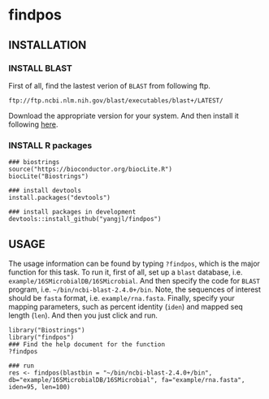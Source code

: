 # findpos



## INSTALLATION

### INSTALL BLAST

First of all, find the lastest verion of `BLAST` from following ftp.
```
ftp://ftp.ncbi.nlm.nih.gov/blast/executables/blast+/LATEST/
``` 
Download the appropriate version for your system. And then install it following [here](http://www.ncbi.nlm.nih.gov/books/NBK279671/).

### INSTALL R packages

```
### biostrings
source("https://bioconductor.org/biocLite.R")
biocLite("Biostrings")

### install devtools
install.packages("devtools")

### install packages in development 
devtools::install_github("yangjl/findpos")

```

## USAGE

The usage information can be found by typing `?findpos`, which is the major function for this task.
To run it, first of all, set up a `blast` database, i.e. `example/16SMicrobialDB/16SMicrobial`. And then specify the code for `BLAST` program, i.e. `~/bin/ncbi-blast-2.4.0+/bin`. Note, the sequences of interest should be `fasta` format, i.e. `example/rna.fasta`. Finally, specify your mapping parameters, such as percent identity (`iden`) and mapped seq length (`len`). And then you just click and run.

```
library("Biostrings")
library("findpos")
### Find the help document for the function
?findpos

### run
res <- findpos(blastbin = "~/bin/ncbi-blast-2.4.0+/bin", db="example/16SMicrobialDB/16SMicrobial", fa="example/rna.fasta", iden=95, len=100)
```
